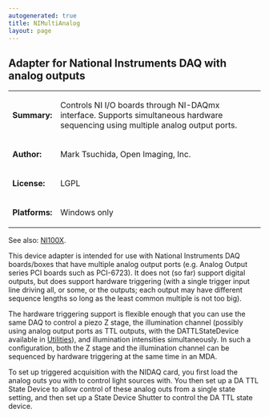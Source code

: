 ```yaml
---
autogenerated: true
title: NIMultiAnalog
layout: page
---
```


## Adapter for National Instruments DAQ with analog outputs

<table>
<tr>
<td markdown="1">

**Summary:**

</td>
<td markdown="1">

Controls NI I/O boards through NI-DAQmx interface. Supports simultaneous
hardware sequencing using multiple analog output ports.

</td>
</tr>
<tr>
<td markdown="1">

**Author:**

</td>
<td markdown="1">

Mark Tsuchida, Open Imaging, Inc.

</td>
</tr>
<tr>
<td markdown="1">

**License:**

</td>
<td markdown="1">

LGPL

</td>
</tr>
<tr>
<td markdown="1">

**Platforms:**

</td>
<td markdown="1">

Windows only

</td>
</tr>
</table>

See also: [NI100X](NI100X "wikilink").

This device adapter is intended for use with National Instruments DAQ
boards/boxes that have multiple analog output ports (e.g. Analog Output
series PCI boards such as PCI-6723). It does not (so far) support
digital outputs, but does support hardware triggering (with a single
trigger input line driving all, or some, or the outputs; each output may
have different sequence lengths so long as the least common multiple is
not too big).

The hardware triggering support is flexible enough that you can use the
same DAQ to control a piezo Z stage, the illumination channel (possibly
using analog output ports as TTL outputs, with the DATTLStateDevice
available in [Utilities](Utilities "wikilink")), and illumination
intensities simultaneously. In such a configuration, both the Z stage
and the illumination channel can be sequenced by hardware triggering at
the same time in an MDA.

To set up triggered acquisition with the NIDAQ card, you first load the
analog outs you with to control light sources with. You then set up a DA
TTL State Device to allow control of these analog outs from a single
state setting, and then set up a State Device Shutter to control the DA
TTL state device.

